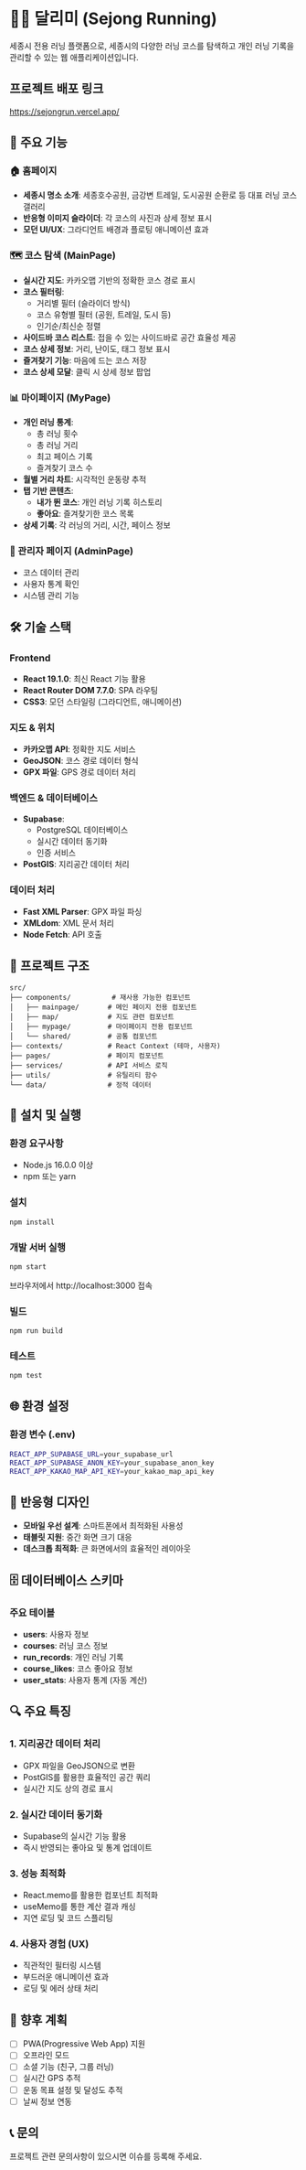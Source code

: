 # 🏃‍♂️ 달리미 (Sejong Running)

세종시 전용 러닝 플랫폼으로, 세종시의 다양한 러닝 코스를 탐색하고 개인 러닝 기록을 관리할 수 있는 웹 애플리케이션입니다.

## 프로젝트 배포 링크

https://sejongrun.vercel.app/

## 🌟 주요 기능

### 🏠 홈페이지

-   **세종시 명소 소개**: 세종호수공원, 금강변 트레일, 도시공원 순환로 등 대표 러닝 코스 갤러리
-   **반응형 이미지 슬라이더**: 각 코스의 사진과 상세 정보 표시
-   **모던 UI/UX**: 그라디언트 배경과 플로팅 애니메이션 효과

### 🗺️ 코스 탐색 (MainPage)

-   **실시간 지도**: 카카오맵 기반의 정확한 코스 경로 표시
-   **코스 필터링**:
    -   거리별 필터 (슬라이더 방식)
    -   코스 유형별 필터 (공원, 트레일, 도시 등)
    -   인기순/최신순 정렬
-   **사이드바 코스 리스트**: 접을 수 있는 사이드바로 공간 효율성 제공
-   **코스 상세 정보**: 거리, 난이도, 태그 정보 표시
-   **즐겨찾기 기능**: 마음에 드는 코스 저장
-   **코스 상세 모달**: 클릭 시 상세 정보 팝업

### 📊 마이페이지 (MyPage)

-   **개인 러닝 통계**:
    -   총 러닝 횟수
    -   총 러닝 거리
    -   최고 페이스 기록
    -   즐겨찾기 코스 수
-   **월별 거리 차트**: 시각적인 운동량 추적
-   **탭 기반 콘텐츠**:
    -   **내가 뛴 코스**: 개인 러닝 기록 히스토리
    -   **좋아요**: 즐겨찾기한 코스 목록
-   **상세 기록**: 각 러닝의 거리, 시간, 페이스 정보

### 🔧 관리자 페이지 (AdminPage)

-   코스 데이터 관리
-   사용자 통계 확인
-   시스템 관리 기능

## 🛠️ 기술 스택

### Frontend

-   **React 19.1.0**: 최신 React 기능 활용
-   **React Router DOM 7.7.0**: SPA 라우팅
-   **CSS3**: 모던 스타일링 (그라디언트, 애니메이션)

### 지도 & 위치

-   **카카오맵 API**: 정확한 지도 서비스
-   **GeoJSON**: 코스 경로 데이터 형식
-   **GPX 파일**: GPS 경로 데이터 처리

### 백엔드 & 데이터베이스

-   **Supabase**:
    -   PostgreSQL 데이터베이스
    -   실시간 데이터 동기화
    -   인증 서비스
-   **PostGIS**: 지리공간 데이터 처리

### 데이터 처리

-   **Fast XML Parser**: GPX 파일 파싱
-   **XMLdom**: XML 문서 처리
-   **Node Fetch**: API 호출

## 📁 프로젝트 구조

```
src/
├── components/          # 재사용 가능한 컴포넌트
│   ├── mainpage/       # 메인 페이지 전용 컴포넌트
│   ├── map/            # 지도 관련 컴포넌트
│   ├── mypage/         # 마이페이지 전용 컴포넌트
│   └── shared/         # 공통 컴포넌트
├── contexts/           # React Context (테마, 사용자)
├── pages/              # 페이지 컴포넌트
├── services/           # API 서비스 로직
├── utils/              # 유틸리티 함수
└── data/               # 정적 데이터
```

## 🚀 설치 및 실행

### 환경 요구사항

-   Node.js 16.0.0 이상
-   npm 또는 yarn

### 설치

```bash
npm install
```

### 개발 서버 실행

```bash
npm start
```

브라우저에서 http://localhost:3000 접속

### 빌드

```bash
npm run build
```

### 테스트

```bash
npm test
```

## 🌐 환경 설정

### 환경 변수 (.env)

```bash
REACT_APP_SUPABASE_URL=your_supabase_url
REACT_APP_SUPABASE_ANON_KEY=your_supabase_anon_key
REACT_APP_KAKAO_MAP_API_KEY=your_kakao_map_api_key
```

## 📱 반응형 디자인

-   **모바일 우선 설계**: 스마트폰에서 최적화된 사용성
-   **태블릿 지원**: 중간 화면 크기 대응
-   **데스크톱 최적화**: 큰 화면에서의 효율적인 레이아웃

## 🗄️ 데이터베이스 스키마

### 주요 테이블

-   **users**: 사용자 정보
-   **courses**: 러닝 코스 정보
-   **run_records**: 개인 러닝 기록
-   **course_likes**: 코스 좋아요 정보
-   **user_stats**: 사용자 통계 (자동 계산)

## 🔍 주요 특징

### 1. 지리공간 데이터 처리

-   GPX 파일을 GeoJSON으로 변환
-   PostGIS를 활용한 효율적인 공간 쿼리
-   실시간 지도 상의 경로 표시

### 2. 실시간 데이터 동기화

-   Supabase의 실시간 기능 활용
-   즉시 반영되는 좋아요 및 통계 업데이트

### 3. 성능 최적화

-   React.memo를 활용한 컴포넌트 최적화
-   useMemo를 통한 계산 결과 캐싱
-   지연 로딩 및 코드 스플리팅

### 4. 사용자 경험 (UX)

-   직관적인 필터링 시스템
-   부드러운 애니메이션 효과
-   로딩 및 에러 상태 처리

## 🎯 향후 계획

-   [ ] PWA(Progressive Web App) 지원
-   [ ] 오프라인 모드
-   [ ] 소셜 기능 (친구, 그룹 러닝)
-   [ ] 실시간 GPS 추적
-   [ ] 운동 목표 설정 및 달성도 추적
-   [ ] 날씨 정보 연동

## 📞 문의

프로젝트 관련 문의사항이 있으시면 이슈를 등록해 주세요.
